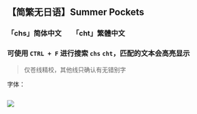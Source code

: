 ## 【简繁无日语】Summer Pockets
### 「chs」简体中文　　「cht」繁體中文
### 可使用 `CTRL + F` 进行搜索 `chs` `cht`，匹配的文本会高亮显示
> 仅苍线精校，其他线只确认有无错别字

字体：
```

```

![](https://pic1.imgdb.cn/item/68e52d35c5157e1a885b7ec3.jpg)
